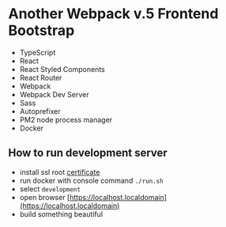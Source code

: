 Another Webpack v.5 Frontend Bootstrap
==================================

- TypeScript
- React
- React Styled Components
- React Router
- Webpack
- Webpack Dev Server
- Sass
- Autoprefixer
- PM2 node process manager
- Docker


How to run development server
--------------------
- install ssl root [certificate](./docker/cert/README.md)
- run docker with console command `./run.sh`
- select `development`
- open browser [https://localhost.localdomain](https://localhost.localdomain)
- build something beautiful

